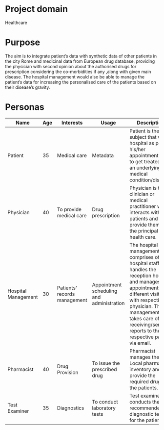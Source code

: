 # Project domain
Healthcare
# Purpose
The aim is to integrate patient’s data with synthetic data of other patients in the city Rome and medicinal data from European drug database, providing the physician with second opinion about the authorised drugs for prescription considering the co-morbidities if any ,along with given main disease.     The hospital management would also be able to manage the patient’s data for increasing the personalised care of the patients based on their disease’s gravity.

# Personas
|Name|Age|Interests|Usage|Description|
|---|---|------|------|------|
|Patient|35|Medical care|Metadata|Patient is the subject that visits hospital as per his/her appointment slot to get treated for an underlying medical condition/disease.|
|Physician|40|To provide medical care|Drug prescription|Physician is the clinician or medical practitioner who interacts with the patients and provide them with the principal health care.|
|Hospital Management|30|Patients' records management|Appointment scheduling and administration|The hospital management comprises of the hospital staff who handles the reception hours and manages the appointments of different visitors with respective physician. The management also takes care of receiving/sending reports to the respective patient via email.|
|Pharmacist|40|Drug Provision|To issue the prescribed drug|Pharmacist manages the Local pharmacy inventory and provide the required drugs to the patients.|
|Test Examiner|35|Diagnostics|To conduct laboratory tests|Test examiner conducts the recommended diagnostic tests for the patients.|
